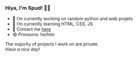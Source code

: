 ### Hiya, I'm Spud! 👋🏻

- 🔭 I’m currently working on random python and web projets
- 🌱 I’m currently learning HTML, CSS, JS
- 💬 Contact me <a href="https://spudyt.xyz">here</a>
- 😄 Pronouns: he/him

The majority of projects I work on are private.
<br>*Have a nice day!*
